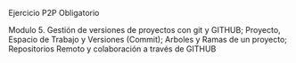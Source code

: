 Ejercicio P2P Obligatorio

Modulo 5. Gestión de versiones de proyectos con git y GITHUB; Proyecto, Espacio de Trabajo y Versiones (Commit); Arboles y Ramas de un proyecto; Repositorios Remoto y colaboración a través de GITHUB
